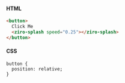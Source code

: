#### HTML
```html
<button>
  Click Me
  <ziro-splash speed="0.25"></ziro-splash>
</button>
```

#### CSS
```
button {
  position: relative;
}
